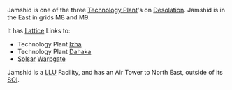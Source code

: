 Jamshid is one of the three
[Technology Plant](../locations/Technology_Plant.md)'s on
[Desolation](../locations/Desolation.md). Jamshid is in the East in grids M8 and
M9.

It has [Lattice](../Lattice.md) Links to:

- Technology Plant [Izha](facilities/Izha.md)
- Technology Plant [Dahaka](Dahaka.md)
- [Solsar](../locations/Solsar.md) [Warpgate](../locations/Warpgate.md)

Jamshid is a [LLU](../Lattice_Logic_Unit.md) Facility, and has an Air Tower to
North East, outside of its [SOI](../locations/Sphere_of_Influence.md).

<!--[Category:Facilities](Category:Facilities.md)-->
